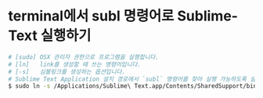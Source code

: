 # terminal에서 subl 명령어로 Sublime-Text 실행하기

```sh
# [sudo] OSX 관리자 권한으로 프로그램을 실행합니다.
# [ln]   link를 생성할 때 쓰는 명령어입니다.
# [-s]   심볼링크를 생성하는 옵션입니다.
# Sublime Text Application 설치 경로에서 `subl` 명령어를 찾아 실행 가능하도록 설정합니다.
$ sudo ln -s /Applications/Sublime\ Text.app/Contents/SharedSupport/bin/subl /usr/local/bin/subl
```